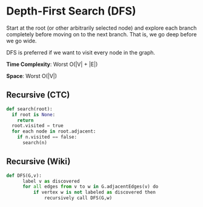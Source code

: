 # Depth-First Search (DFS)

Start at the root (or other arbitrarily selected node) and explore each branch completely before moving on 
to the next branch. That is, we go deep before we go wide.

DFS is preferred if we want to visit every node in the graph.

**Time Complexity**: Worst O(|V| + |E|)

**Space**: Worst O(|V|)

## Recursive (CTC)

```python
def search(root):
  if root is None:
    return
  root.visited = true
  for each node in root.adjacent:
    if n.visited == false:
      search(n)
```

## Recursive (Wiki)
```python
def DFS(G,v):
      label v as discovered
      for all edges from v to w in G.adjacentEdges(v) do
          if vertex w is not labeled as discovered then
              recursively call DFS(G,w)
```
              
